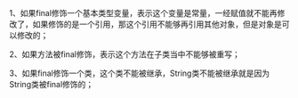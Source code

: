 1、如果final修饰一个基本类型变量，表示这个变量是常量，一经赋值就不能再修改了，如果修饰的是一个引用，那这个引用不能够再引用其他对象，但是对象是可以修改的；

2、如果方法被final修饰，表示这个方法在子类当中不能够被重写；

3、如果final修饰一个类，这个类不能被继承，String类不能被继承就是因为String类被final修饰的；